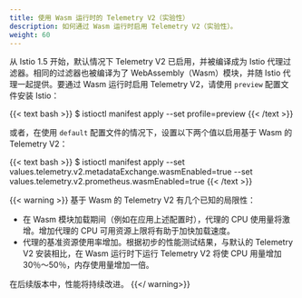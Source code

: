 ```yaml
---
title: 使用 Wasm 运行时的 Telemetry V2（实验性）
description: 如何通过 Wasm 运行时启用 Telemetry V2（实验性）。
weight: 60
---
```


从 Istio 1.5 开始，默认情况下 Telemetry V2 已启用，并被编译成为 Istio 代理过滤器。相同的过滤器也被编译为了 WebAssembly（Wasm）模块，并随 Istio 代理一起提供。要通过 Wasm 运行时启用 Telemetry V2，请使用 `preview` 配置文件安装 Istio：

{{< text bash >}}
$ istioctl manifest apply --set profile=preview
{{< /text >}}

或者，在使用 `default` 配置文件的情况下，设置以下两个值以启用基于 Wasm 的 Telemetry V2：

{{< text bash >}}
$ istioctl manifest apply --set values.telemetry.v2.metadataExchange.wasmEnabled=true --set values.telemetry.v2.prometheus.wasmEnabled=true
{{< /text >}}

{{< warning >}}
基于 Wasm 的 Telemetry V2 有几个已知的局限性：

* 在 Wasm 模块加载期间（例如在应用上述配置时），代理的 CPU 使用量将激增。增加代理的 CPU 可用资源上限将有助于加快加载速度。
* 代理的基准资源使用率增加。根据初步的性能测试结果，与默认的 Telemetry V2 安装相比，在 Wasm 运行时下运行 Telemetry V2 将使 CPU 用量增加 30％〜50％，内存使用量增加一倍。

在后续版本中，性能将持续改进。
{{</ warning>}}
